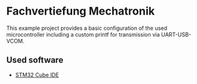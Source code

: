 # Fachvertiefung Mechatronik

This example project provides a basic configuration of the used microcontroller including a custom printf for transmission via UART-USB-VCOM.

## Used software
* [STM32 Cube IDE](https://www.st.com/en/development-tools/stm32cubeide.html)

